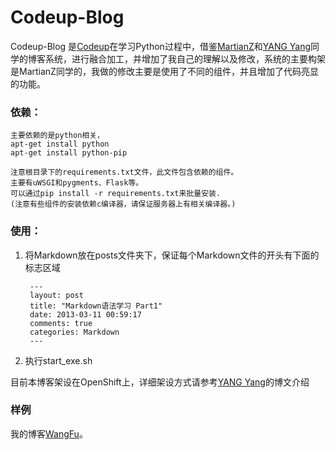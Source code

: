
# Codeup-Blog

Codeup-Blog 是[Codeup][3]在学习Python过程中，借鉴[MartianZ][1]和[YANG Yang][2]同学的博客系统，进行融合加工，并增加了我自己的理解以及修改，系统的主要构架是MartianZ同学的，我做的修改主要是使用了不同的组件，并且增加了代码亮显的功能。

[1]: https://github.com/MartianZ "MartianZ"
[2]: http://yangyang.in "YANG Yang"
[3]: https://github.com/Codeupwf "Codeup"

### 依赖：

	主要依赖的是python相关，
	apt-get install python
	apt-get install python-pip

	注意根目录下的requirements.txt文件，此文件包含依赖的组件。
	主要有uWSGI和pygments、Flask等。
	可以通过pip install -r requirements.txt来批量安装.
	(注意有些组件的安装依赖c编译器，请保证服务器上有相关编译器。)

### 使用：

1. 将Markdown放在posts文件夹下，保证每个Markdown文件的开头有下面的标志区域

		---
		layout: post
		title: "Markdown语法学习 Part1"
		date: 2013-03-11 00:59:17
		comments: true
		categories: Markdown
		---

2. 执行start_exe.sh

目前本博客架设在OpenShift上，详细架设方式请参考[YANG Yang][4]的博文介绍

[4]: http://yangyang.in/2014/01/25/%E5%9C%A8-openshift-%E5%B9%B3%E5%8F%B0%E4%B8%8A%E8%87%AA%E5%AE%9A%E4%B9%89-python-27-%E8%BF%90%E8%A1%8C%E7%8E%AF%E5%A2%83/ "在 OpenShift 平台上自定义 Python 2.7 运行环境"

### 样例

我的博客[WangFu][5]。

[5]: http://blog.wangfu.info "Wang Fu"
